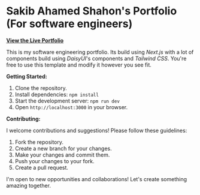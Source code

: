 # Sakib Ahamed Shahon's Portfolio (For software engineers)

**[View the Live Portfolio](https://sakibshahon.netlify.app/)**

This is my software engineering portfolio. Its build using _Next.js_ with a lot of components build using _DaisyUI_'s components and _Tailwind CSS_. You're free to use this template and modify it however you see fit.

**Getting Started:**

1. Clone the repository.
2. Install dependencies: `npm install`
3. Start the development server: `npm run dev`
4. Open `http://localhost:3000` in your browser.

**Contributing:**

I welcome contributions and suggestions! Please follow these guidelines:

1. Fork the repository.
2. Create a new branch for your changes.
3. Make your changes and commit them.
4. Push your changes to your fork.
5. Create a pull request.

I'm open to new opportunities and collaborations! Let's create something amazing together.
